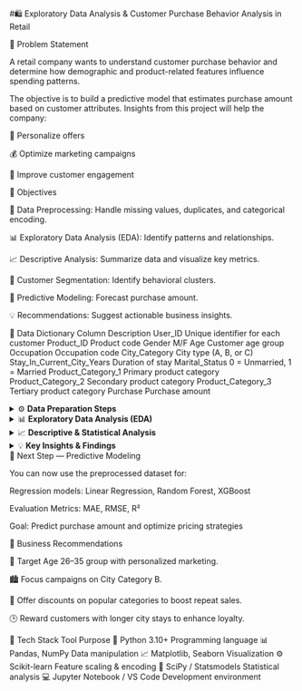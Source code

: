 #🛍️ Exploratory Data Analysis & Customer Purchase Behavior Analysis in Retail

📌 Problem Statement

A retail company wants to understand customer purchase behavior and determine how demographic and product-related features influence spending patterns.

The objective is to build a predictive model that estimates purchase amount based on customer attributes.
Insights from this project will help the company:

🎯 Personalize offers

💰 Optimize marketing campaigns

🤝 Improve customer engagement

🎯 Objectives

🧹 Data Preprocessing: Handle missing values, duplicates, and categorical encoding.

📊 Exploratory Data Analysis (EDA): Identify patterns and relationships.

📈 Descriptive Analysis: Summarize data and visualize key metrics.

👥 Customer Segmentation: Identify behavioral clusters.

🤖 Predictive Modeling: Forecast purchase amount.

💡 Recommendations: Suggest actionable business insights.

🧾 Data Dictionary
Column	Description
User_ID	Unique identifier for each customer
Product_ID	Product code
Gender	M/F
Age	Customer age group
Occupation	Occupation code
City_Category	City type (A, B, or C)
Stay_In_Current_City_Years	Duration of stay
Marital_Status	0 = Unmarried, 1 = Married
Product_Category_1	Primary product category
Product_Category_2	Secondary product category
Product_Category_3	Tertiary product category
Purchase	Purchase amount
<details> <summary>⚙️ <b>Data Preparation Steps</b></summary>
🧩 1️⃣ Importing Libraries
import numpy as np
import pandas as pd
import matplotlib.pyplot as plt
import seaborn as sns

🧩 2️⃣ Data Loading & Merging

Loaded two CSVs — demographics and purchase details

Merged using User_ID

Saved combined dataset as BlackFridaySales.csv

🧩 3️⃣ Data Cleaning

Handled missing values (Product_Category_2, Product_Category_3)

Converted categorical columns (Age, Gender, City_Category)

Dropped duplicates

🧩 4️⃣ Feature Engineering

Created Total_Products_Bought

Applied Min-Max Scaling to Purchase

One-Hot Encoded categorical variables

</details>
<details> <summary>📊 <b>Exploratory Data Analysis (EDA)</b></summary>
🔹 Visualizations

Histogram for purchase distribution

Bar plots for gender & age distribution

Scatter: Purchase vs. Total Products Bought

Box plot for outlier detection

🔹 Key Insights
Factor	Observation
Gender	Males spend more than females
Age Group	26–35 years = highest spenders
City Category	City B dominates in purchases
Marital Status	Little difference in spend between married/unmarried
Stay Duration	Customers living 2+ years spend more
</details>
<details> <summary>📈 <b>Descriptive & Statistical Analysis</b></summary>
🧮 Summary Stats

Mean, Median, Std Dev, Percentiles of numerical features

Frequency count of categorical features

🧪 Hypothesis Tests
Test	Purpose	Result
T-Test	Compare Product_Category_1 vs. 2	No significant difference
ANOVA	Variance across categories	No significant difference
Chi-Square	Relationship between categories	Weak dependency
</details>
<details> <summary>💡 <b>Key Insights & Findings</b></summary>
Insight	Result
👥 Highest Spending Age Group	26–35 years
👨‍🦱 Highest Spending Gender	Male
🏙️ Highest Spending City	City B
💍 Higher Spending Marital Status	Married
📦 Top Product Categories	1, 5, 8, 11, 2
</details>
🧠 Next Step — Predictive Modeling

You can now use the preprocessed dataset for:

Regression models: Linear Regression, Random Forest, XGBoost

Evaluation Metrics: MAE, RMSE, R²

Goal: Predict purchase amount and optimize pricing strategies

💼 Business Recommendations

🎯 Target Age 26–35 group with personalized marketing.

🏙️ Focus campaigns on City Category B.

💸 Offer discounts on popular categories to boost repeat sales.

🕒 Reward customers with longer city stays to enhance loyalty.

🧰 Tech Stack
Tool	Purpose
🐍 Python 3.10+	Programming language
📊 Pandas, NumPy	Data manipulation
📈 Matplotlib, Seaborn	Visualization
⚙️ Scikit-learn	Feature scaling & encoding
🧪 SciPy / Statsmodels	Statistical analysis
💻 Jupyter Notebook / VS Code	Development environment
